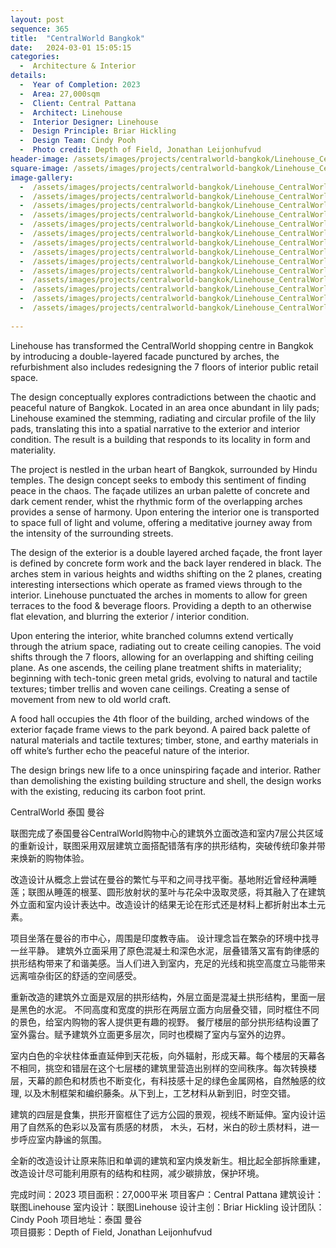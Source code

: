 ```yaml
---
layout: post
sequence: 365
title:  "CentralWorld Bangkok"
date:   2024-03-01 15:05:15
categories:
  -  Architecture & Interior
details:
  -  Year of Completion: 2023
  -  Area: 27,000sqm
  -  Client: Central Pattana
  -  Architect: Linehouse
  -  Interior Designer: Linehouse
  -  Design Principle: Briar Hickling
  -  Design Team: Cindy Pooh
  -  Photo credit: Depth of Field, Jonathan Leijonhufvud
header-image: /assets/images/projects/centralworld-bangkok/Linehouse_CentralWorld_001_lo_header.jpg
square-image: /assets/images/projects/centralworld-bangkok/Linehouse_CentralWorld_001_lo_projects.jpg
image-gallery:
  -  /assets/images/projects/centralworld-bangkok/Linehouse_CentralWorld_001_lo.jpg
  -  /assets/images/projects/centralworld-bangkok/Linehouse_CentralWorld_002_lo.jpg
  -  /assets/images/projects/centralworld-bangkok/Linehouse_CentralWorld_004_lo.jpg
  -  /assets/images/projects/centralworld-bangkok/Linehouse_CentralWorld_005_lo.jpg
  -  /assets/images/projects/centralworld-bangkok/Linehouse_CentralWorld_006_lo.jpg
  -  /assets/images/projects/centralworld-bangkok/Linehouse_CentralWorld_007_lo.jpg
  -  /assets/images/projects/centralworld-bangkok/Linehouse_CentralWorld_008_lo.jpg
  -  /assets/images/projects/centralworld-bangkok/Linehouse_CentralWorld_009_lo.jpg
  -  /assets/images/projects/centralworld-bangkok/Linehouse_CentralWorld_010_lo.jpg
  -  /assets/images/projects/centralworld-bangkok/Linehouse_CentralWorld_011_lo.jpg
  -  /assets/images/projects/centralworld-bangkok/Linehouse_CentralWorld_012_lo.jpg
  -  /assets/images/projects/centralworld-bangkok/Linehouse_CentralWorld_013_lo.jpg
  -  /assets/images/projects/centralworld-bangkok/Linehouse_CentralWorld_014_lo.jpg
  -  /assets/images/projects/centralworld-bangkok/Linehouse_CentralWorld_015_lo.jpg
  
---
```

Linehouse has transformed the CentralWorld shopping centre in Bangkok by introducing a double-layered facade punctured by arches,  the refurbishment also includes redesigning the 7 floors of interior public retail space.

The design conceptually explores contradictions between the chaotic and peaceful nature of Bangkok. Located in an area once abundant in lily pads; Linehouse examined the stemming, radiating and circular profile of the lily pads, translating this into a spatial narrative to the exterior and interior condition. The result is a building that responds to its locality in form and materiality. 

The project is nestled in the urban heart of Bangkok, surrounded by Hindu temples.  The design concept seeks to embody this sentiment of finding peace in the chaos.  The façade utilizes an urban palette of concrete and dark cement render, whist the rhythmic form of the overlapping arches provides a sense of harmony.  Upon entering the interior one is transported to space full of light and volume, offering a meditative journey away from the intensity of the surrounding streets. 

The design of the exterior is a double layered arched façade, the front layer is defined by concrete form work and the back layer rendered in black.  The arches stem in various heights and widths shifting on the 2 planes, creating interesting intersections which operate as framed views through to the interior. Linehouse punctuated the arches in moments to allow for green terraces to the food & beverage floors.  Providing a depth to an otherwise flat elevation, and blurring the exterior / interior condition.   

Upon entering the interior, white branched columns extend vertically through the atrium space, radiating out to create ceiling canopies.  The void shifts through the 7 floors, allowing for an overlapping and shifting ceiling plane. As one ascends, the ceiling plane treatment shifts in materiality; beginning with tech-tonic green metal grids, evolving to natural and tactile textures; timber trellis and woven cane ceilings. Creating a sense of movement from new to old world craft. 

A food hall occupies the 4th floor of the building, arched windows of the exterior façade frame views to the park beyond.  A paired back palette of natural materials and tactile textures; timber, stone, and earthy materials in off white’s further echo the peaceful nature of the interior.

The design brings new life to a once uninspiring façade and interior.  Rather than demolishing the existing building structure and shell, the design works with the existing, reducing its carbon foot print.  

CentralWorld
泰国 曼谷

联图完成了泰国曼谷CentralWorld购物中心的建筑外立面改造和室内7层公共区域的重新设计，联图采用双层建筑立面搭配错落有序的拱形结构，突破传统印象并带来焕新的购物体验。

改造设计从概念上尝试在曼谷的繁忙与平和之间寻找平衡。基地附近曾经种满睡莲；联图从睡莲的根茎、圆形放射状的茎叶与花朵中汲取灵感，将其融入了在建筑外立面和室内设计表达中。改造设计的结果无论在形式还是材料上都折射出本土元素。

项目坐落在曼谷的市中心，周围是印度教寺庙。 设计理念旨在繁杂的环境中找寻一丝平静。 建筑外立面采用了原色混凝土和深色水泥，层叠错落又富有韵律感的拱形结构带来了和谐美感。当人们进入到室内，充足的光线和挑空高度立马能带来远离喧杂街区的舒适的空间感受。

重新改造的建筑外立面是双层的拱形结构，外层立面是混凝土拱形结构，里面一层是黑色的水泥。 不同高度和宽度的拱形在两层立面方向层叠交错，同时框住不同的景色，给室内购物的客人提供更有趣的视野。 餐厅楼层的部分拱形结构设置了室外露台。赋予建筑外立面更多层次，同时也模糊了室内与室外的边界。  

室内白色的伞状柱体垂直延伸到天花板，向外辐射，形成天幕。每个楼层的天幕各不相同，挑空和错层在这个七层楼的建筑里营造出别样的空间秩序。每次转换楼层，天幕的颜色和材质也不断变化，有科技感十足的绿色金属网格，自然触感的纹理, 以及木制框架和编织藤条。从下到上，工艺材料从新到旧，时空交错。 

建筑的四层是食集，拱形开窗框住了远方公园的景观，视线不断延伸。室内设计运用了自然系的色彩以及富有质感的材质， 木头，石材，米白的砂土质材料，进一步呼应室内静谧的氛围。

全新的改造设计让原来陈旧和单调的建筑和室内焕发新生。相比起全部拆除重建，改造设计尽可能利用原有的结构和柱网，减少碳排放，保护环境。

完成时间：2023
项目面积：27,000平米
项目客户：Central Pattana
建筑设计：联图Linehouse
室内设计：联图Linehouse
设计主创：Briar Hickling
设计团队：Cindy Pooh
项目地址：泰国 曼谷	
项目摄影：Depth of Field, Jonathan Leijonhufvud
